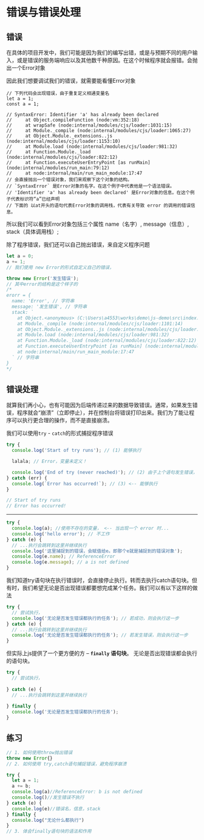 # 错误与错误处理

## 错误

在具体的项目开发中，我们可能是因为我们的编写出错，或是与预期不同的用户输入，或是错误的服务端响应以及其他数千种原因。在这个时候程序就会报错。会抛出一个Error对象

因此我们想要调试我们的错误，就需要能看懂Error对象

```JS
// 下列代码会出现错误，由于重复定义相通变量名
let a = 1;
const a = 1;

// SyntaxError: Identifier 'a' has already been declared
//     at Object.compileFunction (node:vm:352:18)
//     at wrapSafe (node:internal/modules/cjs/loader:1031:15)
//     at Module._compile (node:internal/modules/cjs/loader:1065:27)
//     at Object.Module._extensions..js (node:internal/modules/cjs/loader:1153:10)
//     at Module.load (node:internal/modules/cjs/loader:981:32)
//     at Function.Module._load (node:internal/modules/cjs/loader:822:12)
//     at Function.executeUserEntryPoint [as runMain] (node:internal/modules/run_main:79:12)
//     at node:internal/main/run_main_module:17:47
// 会直接抛出一个错误对象，我们来观察下这个对象的结构。
// `SyntaxError` 是Error对象的名字。在这个例子中代表他是一个语法错误。
// 'Identifier 'a' has already been declared' 是Error对象的信息。在这个例子代表标识符“a”已经声明
// 下面的 以at开头的语句代表Error对象的调用栈，代表有关导致 error 的调用的错误信息。

```

所以我们可以看到Error对象包括三个属性 name（名字）, message（信息）, stack（具体调用栈）;

除了程序错误，我们还可以自己抛出错误，来自定义程序问题

```js
let a = 0;
a += 1;
// 我们使用 new Error的形式自定义自己的错误，

throw new Error('发生错误');
// 其中error的结构是这个样子的
/*
erorr = {
  name: 'Error', // 字符串
  message: '发生错误', // 字符串
  stack: `
    at Object.<anonymous> (C:\Users\a4553\works\demo\js-demo\src\index.js:5:7)
    at Module._compile (node:internal/modules/cjs/loader:1101:14)
    at Object.Module._extensions..js (node:internal/modules/cjs/loader:1153:10)
    at Module.load (node:internal/modules/cjs/loader:981:32)
    at Function.Module._load (node:internal/modules/cjs/loader:822:12)
    at Function.executeUserEntryPoint [as runMain] (node:internal/modules/run_main:79:12)
    at node:internal/main/run_main_module:17:47
  ` // 字符串
}
*/
```

## 错误处理

就算我们再小心，也有可能因为后端传递过来的数据导致错误。通常，如果发生错误，程序就会“崩溃”（立即停止），并在控制台将错误打印出来。我们为了能让程序可以执行更合理的操作，而不是直接崩溃。

我们可以使用`try` - `catch`的形式捕捉程序错误

```js
try {
  console.log('Start of try runs'); // (1) 能够执行

  lalala; // Error，变量未定义！

  console.log('End of try (never reached)'); // (2) 由于上个语句发生错误，直接停止执行try语句块，所以这句语句无法执行
} catch (err) {
  console.log(`Error has occurred!`); // (3) <-- 能够执行
}

// Start of try runs
// Error has occurred!

```

****

```js
try {
  console.log(a); //使用不存在的变量， <-- 当出现一个 error 时...
  console.log('hello error'); // 不工作
} catch (e) {
  // ...执行会跳转到这里并继续执行
  console.log('这里捕捉到的错误，会赋值给e。即那个e就是捕捉到的错误对象');
  console.log(e.name); // ReferenceError
  console.log(e.message); // a is not defined
}

```

我们知道try语句块在执行错误时，会直接停止执行。转而去执行catch语句块。但有时，我们希望无论是否出现错误都要想完成某个任务。我们可以有以下这样的做法

```js
try {
  // 尝试执行，
  console.log('无论是否发生错误都执行的任务'); // 若成功，则会执行这一步
} catch (e) {
  // ...执行会跳转到这里并继续执行
  console.log('无论是否发生错误都执行的任务'); // 若发生错误，则会执行这一步
}
```

但实际上js提供了一个更方便的方 – **`finally` 语句块**。 无论是否出现错误都会执行的语句块。

```js
try {
  // 尝试执行，
  
} catch (e) {
  // ...执行会跳转到这里并继续执行
  
} finally {
  console.log('无论是否发生错误都执行的任务'); 
}
```

## 练习

```js
// 1. 如何使用throw抛出错误
throw new Error{}
// 2. 如何使用 try,catch语句捕捉错误，避免程序崩溃

try {
  let a = 1;
  a += b;
  console.log(a)//ReferenceError: b is not defined
  console.log()//发生错误不执行
} catch (e) {
  console.log(e)//错误名，信息，stack
} finally {
  console.log("无论什么都执行")
}
// 3. 体会finally语句块的语法和作用

```



